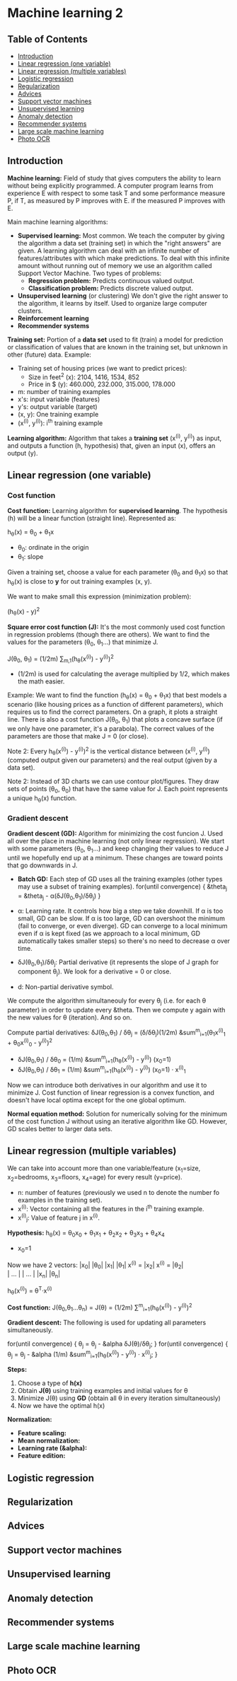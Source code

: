 # Machine learning 2

## Table of Contents
+ [Introduction](#Introduction)
+ [Linear regression (one variable)](#linear-regression-(one-variable))
+ [Linear regression (multiple variables)](#linear-regression-(multiple-variables))
+ [Logistic regression](#logistic-regression)
+ [Regularization](#regularization)
+ [Advices](#advices)
+ [Support vector machines](#support-vector-machines)
+ [Unsupervised learning](#unsupervised-learning)
+ [Anomaly detection](#anomaly-detection)
+ [Recommender systems](#recommender-systems)
+ [Large scale machine learning](#large-scale-machine-learning)
+ [Photo OCR](#photo-ocr)


## Introduction

**Machine learning:** Field of study that gives computers the ability to learn without being explicitly programmed. A computer program learns from experience E with respect to some task T and some performance measure P, if T, as measured by P improves with E. if the measured P improves with E.
 
Main machine learning algorithms:

- **Supervised learning:** Most common. We teach the computer by giving the algorithm a data set (training set) in which the "right answers" are given. A learning algorithm can deal with an infinite number of features/attributes with which make predictions. To deal with this infinite amount without running out of memory we use an algorithm called Support Vector Machine. Two types of problems: 
  - **Regression problem:** Predicts continuous valued output.
  - **Classification problem:** Predicts discrete valued output.
- **Unsupervised learning** (or clustering)
We don't give the right answer to the algorithm, it learns by itself. Used to organize large computer clusters. 
- **Reinforcement learning**
- **Recommender systems**

**Training set:** Portion of a **data set** used to fit (train) a model for prediction or classification of values that are known in the training set, but unknown in other (future) data. Example:
- Training set of housing prices (we want to predict prices):
  - Size in feet<sup>2</sup> (x): 2104, 1416, 1534, 852
  - Price in $ (y): 460.000, 232.000, 315.000, 178.000
- m: number of training examples
- x's: input variable (features)
- y's: output variable (target)
- (x, y): One training example
- (x<sup>(i)</sup>, y<sup>(i)</sup>): i<sup>th</sup> training example

**Learning algorithm:** Algorithm that takes a **training set** (x<sup>(i)</sup>, y<sup>(i)</sup>) as input, and outputs a function (h, hypothesis) that, given an input (x), offers an output (y).


## Linear regression (one variable)

### Cost function

**Cost function:** Learning algorithm for **supervised learning**. The hypothesis (h) will be a linear function (straight line). Represented as: 

h<sub>&theta;</sub>(x) = &theta;<sub>0</sub> + &theta;<sub>1</sub>x

- &theta;<sub>0</sub>: ordinate in the origin
- &theta;<sub>1</sub>: slope

Given a training set, choose a value for each parameter (&theta;<sub>0</sub> and &theta;<sub>1</sub>x) so that h<sub>&theta;</sub>(x) is close to **y** for out training examples (x, y).

We want to make small this expression (minimization problem): 

(h<sub>&theta;</sub>(x) - y)<sup>2</sup>

**Square error cost function (J):** It's the most commonly used cost function in regression problems (though there are others). We want to find the values for the parameters (&theta;<sub>0</sub>, &theta;<sub>1</sub>...) that minimize J. 

J(&theta;<sub>0</sub>, &theta;<sub>1</sub>) = (1/2m) &sum;<sub>m,1</sub>(h<sub>&theta;</sub>(x<sup>(i)</sup>) - y<sup>(i)</sup>)<sup>2</sup>

- (1/2m) is used for calculating the average multiplied by 1/2, which makes the math easier.

Example: We want to find the function (h<sub>&theta;</sub>(x) = &theta;<sub>0</sub> + &theta;<sub>1</sub>x) that best models a scenario (like housing prices as a function of different parameters), which requires us to find the correct parameters. On a graph, it plots a straight line. There is also a cost function J(&theta;<sub>0</sub>, &theta;<sub>1</sub>) that plots a concave surface (if we only have one parameter, it's a parabola). The correct values of the parameters are those that make J = 0 (or close).

Note 2: Every h<sub>&theta;</sub>(x<sup>(i)</sup>) - y<sup>(i)</sup>)<sup>2</sup> is the vertical distance between (x<sup>(i)</sup>, y<sup>(i)</sup>) (computed output given our parameters) and the real output (given by a data set).

Note 2: Instead of 3D charts we can use contour plot/figures. They draw sets of points (&theta;<sub>0</sub>, &theta;<sub>0</sub>) that have the same value for J. Each point represents a unique h<sub>&theta;</sub>(x) function.

### Gradient descent

**Gradient descent (GD):** Algorithm for minimizing the cost funcion J. Used all over the place in machine learning (not only linear regression). We start with some parameters (&theta;<sub>0</sub>, &theta;<sub>1</sub>...) and keep changing their values to reduce J until we hopefully end up at a minimum. These changes are toward points that go downwards in J.

- **Batch GD:** Each step of GD uses all the training examples (other types may use a subset of training examples).
for(until convergence) {  &theta<sub>j</sub> = &theta<sub>j</sub> - &alpha;(&delta;J(&theta;<sub>0</sub>,&theta;<sub>1</sub>)/&delta;&theta;<sub>j</sub>)  }

- &alpha;: Learning rate. It controls how big a step we take downhill. If &alpha; is too small, GD can be slow. If &alpha; is too large, GD can overshoot the minimum (fail to converge, or even diverge). GD can converge to a local minimum even if &alpha; is kept fixed (as we approach to a local minimum, GD automatically takes smaller steps) so there's no need to decrease &alpha; over time.
- &delta;J(&theta;<sub>0</sub>,&theta;<sub>1</sub>)/&delta;&theta;<sub>j</sub>: Partial derivative (it represents the slope of J graph for component &theta;<sub>j</sub>). We look for a derivative = 0 or close.
- d: Non-partial derivative symbol.

We compute the algorithm simultaneouly for every &theta;<sub>j</sub> (i.e. for each &theta; parameter) in order to update every &theta. Then we compute y again with the new values for &theta; (iteration). And so on.

Compute partial derivatives:
&delta;J(&theta;<sub>0</sub>,&theta;<sub>1</sub>) / &delta;&theta;<sub>j</sub> = (&delta;/&delta;&theta;<sub>j</sub>)(1/2m) &sum<sup>m</sup><sub>i=1</sub>(&theta;<sub>1</sub>x<sup>(i)</sup><sub>1</sub> + &theta;<sub>0</sub>x<sup>(i)</sup><sub>0</sub> - y<sup>(i)</sup>)<sup>2</sup>
- &delta;J(&theta;<sub>0</sub>,&theta;<sub>1</sub>) / &delta;&theta;<sub>0</sub> = (1/m) &sum<sup>m</sup><sub>i=1</sub>(h<sub>&theta;</sub>(x<sup>(i)</sup>) - y<sup>(i)</sup>)   (x<sub>0</sub>=1)
- &delta;J(&theta;<sub>0</sub>,&theta;<sub>1</sub>) / &delta;&theta;<sub>1</sub> = (1/m) &sum<sup>m</sup><sub>i=1</sub>(h<sub>&theta;</sub>(x<sup>(i)</sup>) - y<sup>(i)</sup>)   (x<sub>0</sub>=1) · x<sup>(i)</sup><sub>1</sub>

Now we can introduce both derivatives in our algorithm and use it to minimize J. Cost function of linear regression is a convex function, and doesn't have local optima except for the one global optimum.

**Normal equation method:** Solution for numerically solving for the minimum of the cost function J without using an iterative algorithm like GD. However, GD scales better to larger data sets.


## Linear regression (multiple variables)

We can take into account more than one variable/feature (x<sub>1</sub>=size, x<sub>2</sub>=bedrooms, x<sub>3</sub>=floors, x<sub>4</sub>=age) for every result (y=price).

- n: number of features (previously we used n to denote the number fo examples in the training set).
- x<sup>(i)</sup>: Vector containing all the features in the i<sup>th</sup> training example.
- x<sup>(i)</sup><sub>j</sub>: Value of feature j in x<sup>(i)</sup>.

**Hypothesis:**  h<sub>&theta;</sub>(x) = &theta;<sub>0</sub>x<sub>0</sub> + &theta;<sub>1</sub>x<sub>1</sub> + &theta;<sub>2</sub>x<sub>2</sub> + &theta;<sub>3</sub>x<sub>3</sub> + &theta;<sub>4</sub>x<sub>4</sub>
- x<sub>0</sub>=1

Now we have 2 vectors: 
                  |x<sub>0</sub>|                       |&theta;<sub>0</sub>|
                  |x<sub>1</sub>|                       |&theta;<sub>1</sub>|
x<sup>(i)</sup> = |x<sub>2</sub>|     x<sup>(i)</sup> = |&theta;<sub>2</sub>|     
                  |     ...     |                       |       ...       |
                  |x<sub>n</sub>|                       |&theta;<sub>n</sub>|

h<sub>&theta;</sub>(x<sup>(i)</sup>) = &theta;<sup>T</sup>·x<sup>(i)</sup>

**Cost function:** J(&theta;<sub>0</sub>,&theta;<sub>1</sub>...&theta;<sub>n</sub>) = J(&theta;) = (1/2m) &sum;<sup>m</sup><sub>i=1</sub>(h<sub>&theta;</sub>(x<sup>(i)</sup>) - y<sup>(i)</sup>)<sup>2</sup>

**Gradient descent:** The following is used for updating all parameters simultaneously.

for(until convergence) {  &theta;<sub>j</sub> = &theta;<sub>j</sub> - &alpha &delta;J(&theta;)/&delta;&theta;<sub>j</sub>;  }
for(until convergence) {  &theta;<sub>j</sub> = &theta;<sub>j</sub> - &alpha (1/m) &sum<sup>m</sup><sub>i=1</sub>(h<sub>&theta;</sub>(x<sup>(i)</sup>) - y<sup>(i)</sup>) · x<sup>(i)</sup><sub>j</sub>;  }

**Steps:**
1. Choose a type of **h(x)**
2. Obtain **J(&theta;)** using training examples and initial values for &theta;
3. Minimize J(&theta;) using **GD** (obtain all &theta; in every iteration simultaneously)
4. Now we have the optimal h(x)

**Normalization:**

- **Feature scaling:**
- **Mean normalization:**
- **Learning rate (&alpha):**
- **Feature edition:**


## Logistic regression

## Regularization

## Advices

## Support vector machines

## Unsupervised learning

## Anomaly detection

## Recommender systems

## Large scale machine learning

## Photo OCR